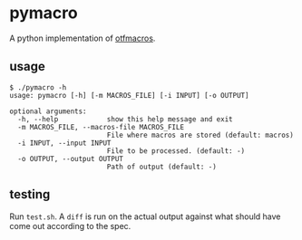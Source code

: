 # pymacro

A python implementation of [otfmacros](https://github.com/alvierahman90/otfmacros).

## usage
```
$ ./pymacro -h
usage: pymacro [-h] [-m MACROS_FILE] [-i INPUT] [-o OUTPUT]

optional arguments:
  -h, --help            show this help message and exit
  -m MACROS_FILE, --macros-file MACROS_FILE
                        File where macros are stored (default: macros)
  -i INPUT, --input INPUT
                        File to be processed. (default: -)
  -o OUTPUT, --output OUTPUT
                        Path of output (default: -)
```

## testing

Run `test.sh`.
A `diff` is run on the actual output against what should have come out according
to the spec.

